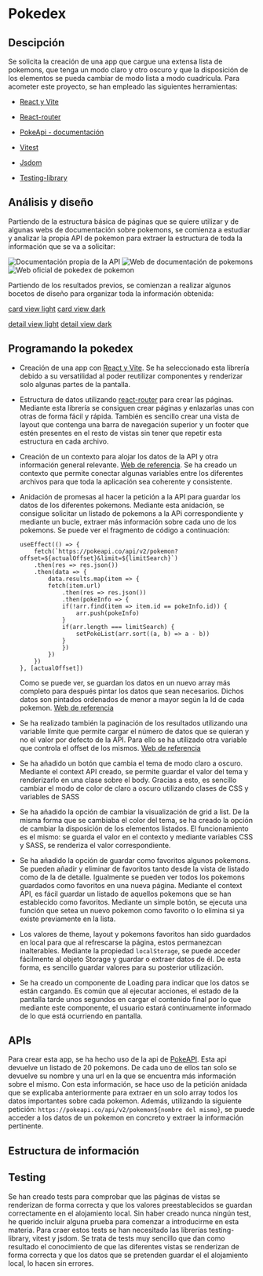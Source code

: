 # Pokedex

## Descipción

Se solicita la creación de una app que cargue una extensa lista de pokemons, que tenga un modo claro y otro oscuro y que la disposición de los elementos se pueda cambiar de modo lista a modo cuadrícula. Para acometer este proyecto, se han empleado las siguientes herramientas:

+ [React y Vite](https://vitejs.dev/guide/)

+ [React-router](https://reactrouter.com/en/main/start/tutorial)

+ [PokeApi - documentación](https://pokeapi.co/docs/v2)

+ [Vitest](https://vitest.dev/guide/)

+ [Jsdom](https://www.npmjs.com/package/jsdom)

+ [Testing-library](https://testing-library.com/docs/)


## Análisis y diseño

Partiendo de la estructura básica de páginas que se quiere utilizar y de algunas webs de documentación sobre pokemons, se comienza a estudiar y analizar la propia API de pokemon para extraer la estructura de toda la información que se va a solicitar:

![Documentación propia de la API](https://pokeapi.co/docs/v2)
![Web de documentación de pokemons](https://pokemon.fandom.com/es/wiki)
![Web oficial de pokedex de pokemon](https://pokemon.com/es/pokedex)

Partiendo de los resultados previos, se comienzan a realizar algunos bocetos de diseño para organizar toda la información obtenida:

[card view light](./docsImgs/card-light.png)
[card view dark](./docsImgs/card-dark.png)

[detail view light](./docsImgs/detail-light.png)
[detail view dark](./docsImgs/detail-dark.png)


## Programando la pokedex

+ Creación de una app con [React y Vite](https://vitejs.dev/guide). Se ha seleccionado esta librería debido a su versatilidad al poder reutilizar componentes y renderizar solo algunas partes de la pantalla.

+ Estructura de datos utilizando [react-router](https://reactrouter.com/en/main/start/tutorial) para crear las páginas. Mediante esta librería se consiguen crear páginas y enlazarlas unas con otras de forma fácil y rápida. También es sencillo crear una vista de layout que contenga una barra de navegación superior y un footer que estén presentes en el resto de vistas sin tener que repetir esta estructura en cada archivo.

+ Creación de un contexto para alojar los datos de la API y otra información general relevante. [Web de referencia](https://react.dev/reference/react/createContext). Se ha creado un contexto que permite conectar algunas variables entre los diferentes archivos para que toda la aplicación sea coherente y consistente.

+ Anidación de promesas al hacer la petición a la API para guardar los datos de los diferentes pokemons. Mediante esta anidación, se consigue solicitar un listado de pokemons a la APi correspondiente y mediante un bucle, extraer más información sobre cada uno de los pokemons. Se puede ver el fragmento de código a continuación:

    ```
    useEffect(() => {
        fetch(`https://pokeapi.co/api/v2/pokemon?offset=${actualOffset}&limit=${limitSearch}`)
        .then(res => res.json())
        .then(data => {
            data.results.map(item => {
            fetch(item.url)
                .then(res => res.json())
                .then(pokeInfo => {
                if(!arr.find(item => item.id == pokeInfo.id)) {
                    arr.push(pokeInfo)
                }
                if(arr.length === limitSearch) {
                    setPokeList(arr.sort((a, b) => a - b))
                }
                })
            })
        })
    }, [actualOffset])
    ```

    Como se puede ver, se guardan los datos en un nuevo array más completo para después pintar los datos que sean necesarios. Dichos datos son pintados ordenados de menor a mayor según la Id de cada pokemon. [Web de referencia](https://medium.com/@netocruz_55767/react-pokedex-usando-fetch-anidado-16d269aa3693)

+ Se ha realizado también la paginación de los resultados utilizando una variable límite que permite cargar el número de datos que se quieran y no el valor por defecto de la API. Para ello se ha utilizado otra variable que controla el offset de los mismos. [Web de referencia](https://codesandbox.io/s/webdevsimplifieds-react-pokemon-pagination-ke6qh?file=/src/App.js)

+ Se ha añadido un botón que cambia el tema de modo claro a oscuro. Mediante el context API creado, se permite guardar el valor del tema y renderizarlo en una clase sobre el body. Gracias a esto, es sencillo cambiar el modo de color de claro a oscuro utilizando clases de CSS y variables de SASS

+ Se ha añadido la opción de cambiar la visualización de grid a list. De la misma forma que se cambiaba el color del tema, se ha creado la opción de cambiar la disposición de los elementos listados. El funcionamiento es el mismo: se guarda el valor en el contexto y mediante variables CSS y SASS, se renderiza el valor correspondiente.

+ Se ha añadido la opción de guardar como favoritos algunos pokemons. Se pueden añadir y eliminar de favoritos tanto desde la vista de listado como de la de detalle. Igualmente se pueden ver todos los pokemons guardados como favoritos en una nueva página. Mediante el context API, es fácil guardar un listado de aquellos pokemons que se han establecido como favoritos. Mediante un simple botón, se ejecuta una función que setea un nuevo pokemon como favorito o lo elimina si ya existe previamente en la lista.

+ Los valores de theme, layout y pokemons favoritos han sido guardados en local para que al refrescarse la página, estos permanezcan inalterables. Mediante la propiedad ```localStorage```, se puede acceder fácilmente al objeto Storage y guardar o extraer datos de él. De esta forma, es sencillo guardar valores para su posterior utilización.

+ Se ha creado un componente de Loading para indicar que los datos se están cargando. Es común que al ejecutar acciones, el estado de la pantalla tarde unos segundos en cargar el contenido final por lo que mediante este componente, el usuario estará continuamente informado de lo que está ocurriendo en pantalla.

## APIs

Para crear esta app, se ha hecho uso de la api de [PokeAPI](https://pokeapi.co/docs/v2). Esta api devuelve un listado de 20 pokemons. De cada uno de ellos tan solo se devuelve su nombre y una url en la que se encuentra más información sobre el mismo. Con esta información, se hace uso de la petición anidada que se explicaba anteriormente para extraer en un solo array todos los datos importantes sobre cada pokemon. Además, utilizando la siguiente petición: ```https://pokeapi.co/api/v2/pokemon${nombre del mismo}```, se puede acceder a los datos de un pokemon en concreto y extraer la información pertinente.

## Estructura de información



## Testing

Se han creado tests para comprobar que las páginas de vistas se renderizan de forma correcta y que los valores preestablecidos se guardan correctamente en el alojamiento local. Sin haber creado nunca ningún test, he querido incluir alguna prueba para comenzar a introducirme en esta materia. Para craer estos tests se han necesitado las librerías testing-library, vitest y jsdom. Se trata de tests muy sencillo que dan como resultado el conocimiento de que las diferentes vistas se renderizan de forma correcta y que los datos que se pretenden guardar el el alojamiento local, lo hacen sin errores.